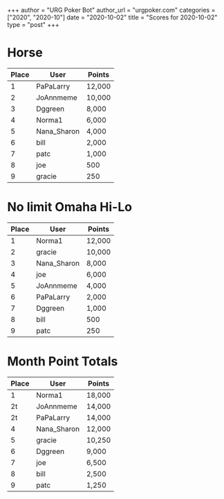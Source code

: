 +++
author = "URG Poker Bot"
author_url = "urgpoker.com"
categories = ["2020", "2020-10"]
date = "2020-10-02"
title = "Scores for 2020-10-02"
type = "post"
+++
# Horse

| Place | User | Points |
|-------|------|--------|
| 1 | PaPaLarry | 12,000 |
| 2 | JoAnnmeme | 10,000 |
| 3 | Dggreen | 8,000 |
| 4 | Norma1 | 6,000 |
| 5 | Nana_Sharon | 4,000 |
| 6 | bill | 2,000 |
| 7 | patc | 1,000 |
| 8 | joe | 500 |
| 9 | gracie | 250 |

# No limit Omaha Hi-Lo

| Place | User | Points |
|-------|------|--------|
| 1 | Norma1 | 12,000 |
| 2 | gracie | 10,000 |
| 3 | Nana_Sharon | 8,000 |
| 4 | joe | 6,000 |
| 5 | JoAnnmeme | 4,000 |
| 6 | PaPaLarry | 2,000 |
| 7 | Dggreen | 1,000 |
| 8 | bill | 500 |
| 9 | patc | 250 |

# Month Point Totals

| Place | User | Points |
|-------|------|--------|
| 1 | Norma1 | 18,000 |
| 2t | JoAnnmeme | 14,000 |
| 2t | PaPaLarry | 14,000 |
| 4 | Nana_Sharon | 12,000 |
| 5 | gracie | 10,250 |
| 6 | Dggreen | 9,000 |
| 7 | joe | 6,500 |
| 8 | bill | 2,500 |
| 9 | patc | 1,250 |
